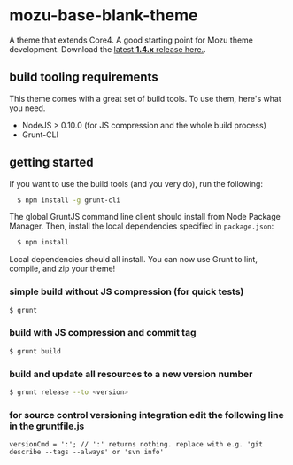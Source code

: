 mozu-base-blank-theme
=============

A theme that extends Core4. A good starting point for Mozu theme development. Download the [latest **1.4.x** release here.](https://github.com/Mozu/base-blank-theme/releases). 

build tooling requirements
--------------------------

This theme comes with a great set of build tools. To use them, here's what you need.

* NodeJS > 0.10.0 (for JS compression and the whole build process)
* Grunt-CLI

getting started
---------------

If you want to use the build tools (and you very do), run the following:
```bash
  $ npm install -g grunt-cli
```
The global GruntJS command line client should install from Node Package Manager. Then, install the local dependencies specified in `package.json`:
```bash
  $ npm install
```

Local dependencies should all install. You can now use Grunt to lint, compile, and zip your theme!

### simple build without JS compression (for quick tests)
```bash
$ grunt
```

### build with JS compression and commit tag
```bash
$ grunt build
```

### build and update all resources to a new version number
```bash
$ grunt release --to <version>
```

### for source control versioning integration edit the following line in the gruntfile.js
```
versionCmd = ':'; // ':' returns nothing. replace with e.g. 'git describe --tags --always' or 'svn info'
```